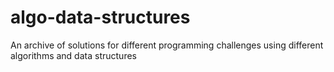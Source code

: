 # algo-data-structures
An archive of solutions for different programming challenges using different algorithms and data structures
